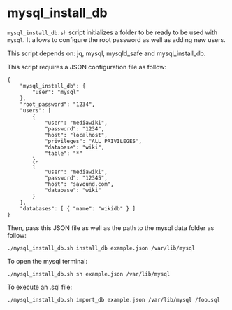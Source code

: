 mysql_install_db
================

`mysql_install_db.sh` script initializes a folder to be ready to be used with
`mysql`.
It allows to configure the root password as well as adding new users.

This script depends on: jq, mysql, mysqld_safe and mysql_install_db.

This script requires a JSON configuration file as follow:
```
{
	"mysql_install_db": {
		"user": "mysql"
	},
	"root_password": "1234",
	"users": [
		{
			"user": "mediawiki",
			"password": "1234",
			"host": "localhost",
			"privileges": "ALL PRIVILEGES",
			"database": "wiki",
			"table": "*"
		},
		{
			"user": "mediawiki",
			"password": "12345",
			"host": "savound.com",
			"database": "wiki"
		}
	],
	"databases": [ { "name": "wikidb" } ]
}
```

Then, pass this JSON file as well as the path to the mysql data folder as follow:
```
./mysql_install_db.sh install_db example.json /var/lib/mysql
```

To open the mysql terminal:
```
./mysql_install_db.sh sh example.json /var/lib/mysql
```
To execute an .sql file:
```
./mysql_install_db.sh import_db example.json /var/lib/mysql /foo.sql
```
